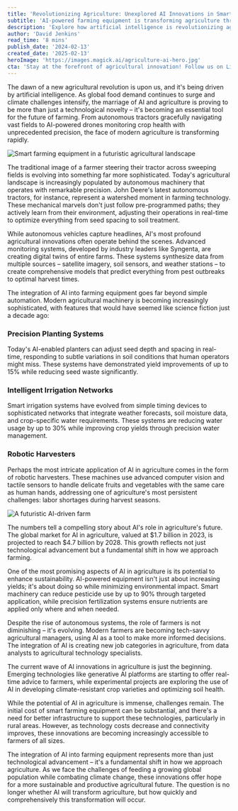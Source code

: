 ```yaml
---
title: 'Revolutionizing Agriculture: Unexplored AI Innovations in Smart Farming Equipment'
subtitle: 'AI-powered farming equipment is transforming agriculture through automation and precision'
description: 'Explore how artificial intelligence is revolutionizing agriculture through smart farming equipment. From autonomous tractors to AI-powered drones, discover how modern technology is transforming traditional farming practices while improving efficiency and sustainability.'
author: 'David Jenkins'
read_time: '8 mins'
publish_date: '2024-02-13'
created_date: '2025-02-13'
heroImage: 'https://images.magick.ai/agriculture-ai-hero.jpg'
cta: 'Stay at the forefront of agricultural innovation! Follow us on LinkedIn for the latest updates on AI-powered farming technologies and sustainable agriculture solutions.'
---
```


The dawn of a new agricultural revolution is upon us, and it's being driven by artificial intelligence. As global food demand continues to surge and climate challenges intensify, the marriage of AI and agriculture is proving to be more than just a technological novelty – it's becoming an essential tool for the future of farming. From autonomous tractors gracefully navigating vast fields to AI-powered drones monitoring crop health with unprecedented precision, the face of modern agriculture is transforming rapidly.

![Smart farming equipment in a futuristic agricultural landscape](https://i.magick.ai/PIXE/1739451857820_magick_img.webp)

The traditional image of a farmer steering their tractor across sweeping fields is evolving into something far more sophisticated. Today's agricultural landscape is increasingly populated by autonomous machinery that operates with remarkable precision. John Deere's latest autonomous tractors, for instance, represent a watershed moment in farming technology. These mechanical marvels don't just follow pre-programmed paths; they actively learn from their environment, adjusting their operations in real-time to optimize everything from seed spacing to soil treatment.

While autonomous vehicles capture headlines, AI's most profound agricultural innovations often operate behind the scenes. Advanced monitoring systems, developed by industry leaders like Syngenta, are creating digital twins of entire farms. These systems synthesize data from multiple sources – satellite imagery, soil sensors, and weather stations – to create comprehensive models that predict everything from pest outbreaks to optimal harvest times.

The integration of AI into farming equipment goes far beyond simple automation. Modern agricultural machinery is becoming increasingly sophisticated, with features that would have seemed like science fiction just a decade ago:

### Precision Planting Systems

Today's AI-enabled planters can adjust seed depth and spacing in real-time, responding to subtle variations in soil conditions that human operators might miss. These systems have demonstrated yield improvements of up to 15% while reducing seed waste significantly.

### Intelligent Irrigation Networks

Smart irrigation systems have evolved from simple timing devices to sophisticated networks that integrate weather forecasts, soil moisture data, and crop-specific water requirements. These systems are reducing water usage by up to 30% while improving crop yields through precision water management.

### Robotic Harvesters

Perhaps the most intricate application of AI in agriculture comes in the form of robotic harvesters. These machines use advanced computer vision and tactile sensors to handle delicate fruits and vegetables with the same care as human hands, addressing one of agriculture's most persistent challenges: labor shortages during harvest seasons.

![A futuristic AI-driven farm](https://i.magick.ai/PIXE/1739451857823_magick_img.webp)

The numbers tell a compelling story about AI's role in agriculture's future. The global market for AI in agriculture, valued at $1.7 billion in 2023, is projected to reach $4.7 billion by 2028. This growth reflects not just technological advancement but a fundamental shift in how we approach farming.

One of the most promising aspects of AI in agriculture is its potential to enhance sustainability. AI-powered equipment isn't just about increasing yields; it's about doing so while minimizing environmental impact. Smart machinery can reduce pesticide use by up to 90% through targeted application, while precision fertilization systems ensure nutrients are applied only where and when needed.

Despite the rise of autonomous systems, the role of farmers is not diminishing – it's evolving. Modern farmers are becoming tech-savvy agricultural managers, using AI as a tool to make more informed decisions. The integration of AI is creating new job categories in agriculture, from data analysts to agricultural technology specialists.

The current wave of AI innovations in agriculture is just the beginning. Emerging technologies like generative AI platforms are starting to offer real-time advice to farmers, while experimental projects are exploring the use of AI in developing climate-resistant crop varieties and optimizing soil health.

While the potential of AI in agriculture is immense, challenges remain. The initial cost of smart farming equipment can be substantial, and there's a need for better infrastructure to support these technologies, particularly in rural areas. However, as technology costs decrease and connectivity improves, these innovations are becoming increasingly accessible to farmers of all sizes.

The integration of AI into farming equipment represents more than just technological advancement – it's a fundamental shift in how we approach agriculture. As we face the challenges of feeding a growing global population while combating climate change, these innovations offer hope for a more sustainable and productive agricultural future. The question is no longer whether AI will transform agriculture, but how quickly and comprehensively this transformation will occur.